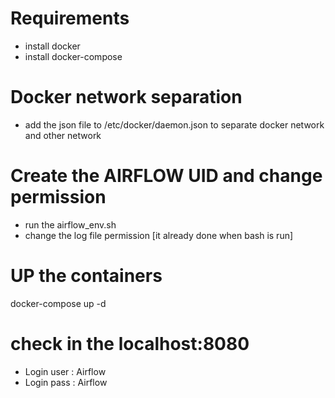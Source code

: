 # Requirements
- install docker 
- install docker-compose

# Docker network separation 
- add the json file to  /etc/docker/daemon.json to separate docker network and other network

# Create the AIRFLOW UID and change permission 
- run the airflow_env.sh
- change the log file permission [it already done when bash is run]

# UP the containers 
docker-compose up -d

# check in the localhost:8080
- Login user : Airflow
- Login pass : Airflow

